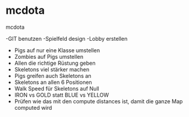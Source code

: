 # mcdota
mcdota

-GIT benutzen
-Spielfeld design
-Lobby erstellen

- Pigs auf nur eine Klasse umstellen 
- Zombies auf Pigs umstellen
- Allen die richtige Rüstung geben
- Skeletons viel stärker machen
- Pigs greifen auch Skeletons an
- Skeletons an allen 6 Positionen
- Walk Speed für Skeletons auf Null
- IRON vs GOLD statt BLUE vs YELLOW
- Prüfen wie das mit den compute distances ist, damit die ganze Map computed wird
